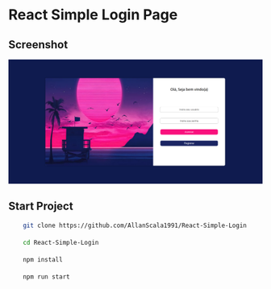 # React Simple Login Page

## Screenshot
![login](public/login.png)

## Start Project
~~~bash
    git clone https://github.com/AllanScala1991/React-Simple-Login

    cd React-Simple-Login

    npm install

    npm run start
~~~